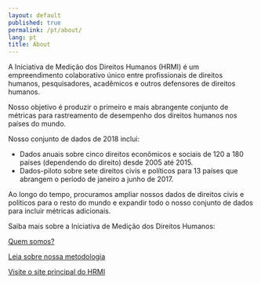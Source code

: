 ```yaml
---
layout: default
published: true
permalink: /pt/about/
lang: pt
title: About
---
```



A Iniciativa de Medição dos Direitos Humanos (HRMI) é um empreendimento colaborativo único entre profissionais de direitos humanos, pesquisadores, acadêmicos e outros defensores de direitos humanos.

Nosso objetivo é produzir o primeiro e mais abrangente conjunto de métricas para rastreamento de desempenho dos direitos humanos nos países do mundo.

Nosso conjunto de dados de 2018 inclui:
* Dados anuais sobre cinco direitos econômicos e sociais de 120 a 180 países (dependendo do direito) desde 2005 até 2015.
* Dados-piloto sobre sete direitos civis e políticos para 13 países que abrangem o período de janeiro a junho de 2017.

Ao longo do tempo, procuramos ampliar nossos dados de direitos civis e políticos para o resto do mundo e expandir todo o nosso conjunto de dados para incluir métricas adicionais.

Saiba mais sobre a Iniciativa de Medição dos Direitos Humanos:

[Quem somos?](https://humanrightsmeasurement.org/about-hrmi/the-team/)

[Leia sobre nossa metodologia](https://humanrightsmeasurement.org/methodology/overview/)

[Visite o site principal do HRMI](https://humanrightsmeasurement.org)
